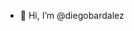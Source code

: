 - 👋 Hi, I’m @diegobardalez
<!---
- 👀 I’m interested in ...
- 🌱 I’m currently learning ...
- 💞️ I’m looking to collaborate on ...
- 📫 How to reach me ...


diegobardalez/diegobardalez is a ✨ special ✨ repository because its `README.md` (this file) appears on your GitHub profile.
You can click the Preview link to take a look at your changes.
--->
